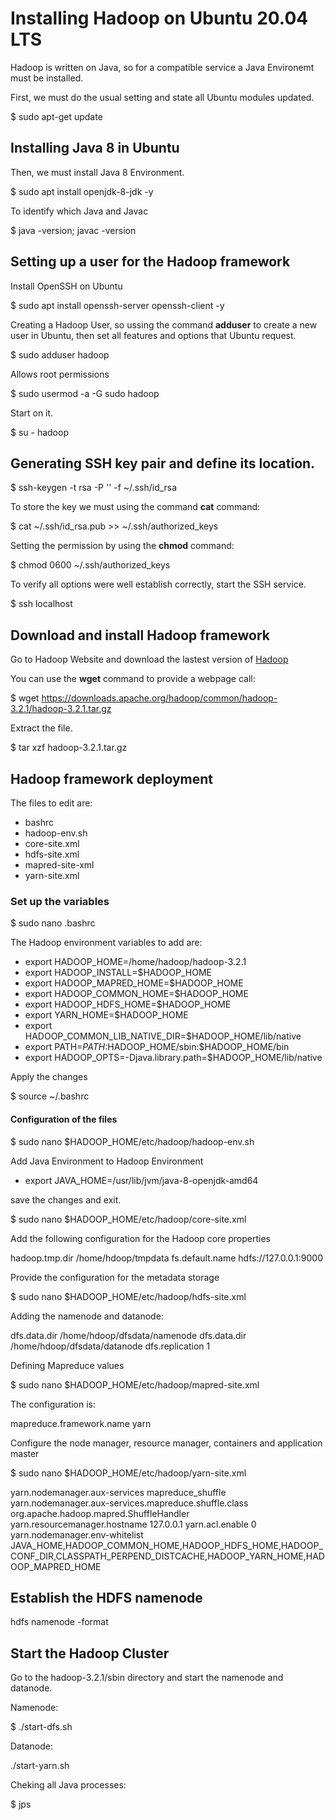 # Installing Hadoop on Ubuntu  20.04 LTS

Hadoop is written on Java, so for a compatible service a Java Environemt must be installed.

First, we must do the usual setting and state all Ubuntu modules updated.

$ sudo apt-get update

## Installing Java 8 in Ubuntu

Then, we must install Java 8 Environment.

$ sudo apt install openjdk-8-jdk -y

To identify which Java and Javac 

$ java -version; javac -version

## Setting up a user for the Hadoop framework

Install OpenSSH on Ubuntu

$ sudo apt install openssh-server openssh-client -y

Creating a Hadoop User, so ussing the command **adduser** to create a new user in Ubuntu, then set all features and options that Ubuntu request.

$ sudo adduser hadoop

Allows root permissions

$ sudo usermod -a -G sudo hadoop

Start on it.

$ su - hadoop

## Generating SSH key pair and define its location.

$ ssh-keygen -t rsa -P '' -f ~/.ssh/id_rsa

To store the key we must using the command **cat** command:

$ cat ~/.ssh/id_rsa.pub >> ~/.ssh/authorized_keys

Setting the permission by using the **chmod** command:

$ chmod 0600 ~/.ssh/authorized_keys

To verify all options were well establish correctly, start the SSH service.

$ ssh localhost

## Download and install Hadoop framework

Go to Hadoop Website and download the lastest version of [Hadoop][1]

You can use the **wget** command to provide a webpage call:

$ wget https://downloads.apache.org/hadoop/common/hadoop-3.2.1/hadoop-3.2.1.tar.gz

Extract the file.

$ tar xzf hadoop-3.2.1.tar.gz

[1]:https://downloads.apache.org/hadoop/common/hadoop-3.2.1/hadoop-3.2.1.tar.gz

## Hadoop framework deployment

The files to edit are:
* bashrc
* hadoop-env.sh
* core-site.xml
* hdfs-site.xml
* mapred-site-xml
* yarn-site.xml

### Set up the variables

$ sudo nano .bashrc

The Hadoop environment variables to add are:

* export HADOOP_HOME=/home/hadoop/hadoop-3.2.1
* export HADOOP_INSTALL=$HADOOP_HOME
* export HADOOP_MAPRED_HOME=$HADOOP_HOME
* export HADOOP_COMMON_HOME=$HADOOP_HOME
* export HADOOP_HDFS_HOME=$HADOOP_HOME
* export YARN_HOME=$HADOOP_HOME
* export HADOOP_COMMON_LIB_NATIVE_DIR=$HADOOP_HOME/lib/native
* export PATH=$PATH:$HADOOP_HOME/sbin:$HADOOP_HOME/bin
* export HADOOP_OPTS=-Djava.library.path=$HADOOP_HOME/lib/native

Apply the changes

$ source ~/.bashrc

#### Configuration of the files

$ sudo nano $HADOOP_HOME/etc/hadoop/hadoop-env.sh

Add Java Environment to Hadoop Environment

* export JAVA_HOME=/usr/lib/jvm/java-8-openjdk-amd64

save the changes and exit.

$ sudo nano $HADOOP_HOME/etc/hadoop/core-site.xml

Add the following configuration for the Hadoop core properties

<property>
  <name>hadoop.tmp.dir</name>
  <value>/home/hdoop/tmpdata</value>
</property>
<property>
  <name>fs.default.name</name>
  <value>hdfs://127.0.0.1:9000</value>
</property>

Provide the configuration for the metadata storage

$ sudo nano $HADOOP_HOME/etc/hadoop/hdfs-site.xml

Adding the namenode and datanode:

<property>
  <name>dfs.data.dir</name>
  <value>/home/hdoop/dfsdata/namenode</value>
</property>
<property>
  <name>dfs.data.dir</name>
  <value>/home/hdoop/dfsdata/datanode</value>
</property>
<property>
  <name>dfs.replication</name>
  <value>1</value>
</property>

Defining Mapreduce values

$ sudo nano $HADOOP_HOME/etc/hadoop/mapred-site.xml

The configuration is:

<property> 
  <name>mapreduce.framework.name</name> 
  <value>yarn</value> 
</property>

Configure the node manager, resource manager, containers and application master

$ sudo nano $HADOOP_HOME/etc/hadoop/yarn-site.xml

<property>
  <name>yarn.nodemanager.aux-services</name>
  <value>mapreduce_shuffle</value>
</property>
<property>
  <name>yarn.nodemanager.aux-services.mapreduce.shuffle.class</name>
  <value>org.apache.hadoop.mapred.ShuffleHandler</value>
</property>
<property>
  <name>yarn.resourcemanager.hostname</name>
  <value>127.0.0.1</value>
</property>
<property>
  <name>yarn.acl.enable</name>
  <value>0</value>
</property>
<property>
  <name>yarn.nodemanager.env-whitelist</name>   
  <value>JAVA_HOME,HADOOP_COMMON_HOME,HADOOP_HDFS_HOME,HADOOP_CONF_DIR,CLASSPATH_PERPEND_DISTCACHE,HADOOP_YARN_HOME,HADOOP_MAPRED_HOME</value>
</property>

## Establish the HDFS namenode

hdfs namenode -format

## Start the Hadoop Cluster

Go to the hadoop-3.2.1/sbin directory and start the namenode and datanode.

Namenode:

$ ./start-dfs.sh

Datanode:

./start-yarn.sh

Cheking all Java processes:

$ jps
